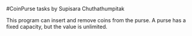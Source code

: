 #CoinPurse tasks by Supisara Chuthathumpitak

This program can insert and remove coins from the purse. A purse has a fixed capacity, but the value is unlimited.
